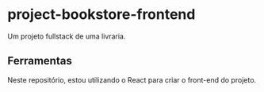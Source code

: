 # project-bookstore-frontend
Um projeto fullstack de uma livraria.

## Ferramentas
Neste repositório, estou utilizando o React para criar o front-end do projeto.
